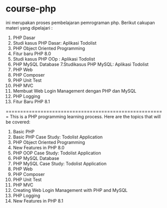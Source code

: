 # course-php
ini merupakan proses pembelajaran pemrograman php.
Berikut cakupan materi yang dipelajari :
  1. PHP Dasar
  2. Studi kasus PHP Dasar: Aplikasi Todolist
  3. PHP Object Oriented Programming
  4. Fitur baru PHP 8.0
  5. Studi kasus PHP OOp : Aplikasi Todolist
  6. PHP MySQL Database
  7.Studikasus PHP MySQL: Aplikasi Todolist
  8. PHP Web
  9. PHP Composer 
  10. PHP Unit Test
  11. PHP MVC
  12. Membuat Web Login Management dengan PHP dan MySQL
  13. PHP Logging
  14. Fitur Baru PHP 8.1
  
=======================================================
This is a PHP programming learning process.
Here are the topics that will be covered:

  1. Basic PHP
  2. Basic PHP Case Study: Todolist Application
  3. PHP Object Oriented Programming
  4. New Features in PHP 8.0
  5. PHP OOP Case Study: Todolist Application
  6. PHP MySQL Database
  7. PHP MySQL Case Study: Todolist Application
  8. PHP Web
  9. PHP Composer
  10. PHP Unit Test
  11. PHP MVC
  12. Creating Web Login Management with PHP and MySQL
  13. PHP Logging
  14. New Features in PHP 8.1
